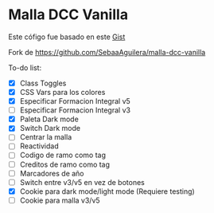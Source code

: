 # Malla DCC Vanilla

Este cófigo fue basado en este [Gist](https://gist.github.com/SebaaAguilera/d323fb2befac955ee2546732ee0d6fb5)

Fork de https://github.com/SebaaAguilera/malla-dcc-vanilla

To-do list:
- [x] Class Toggles
- [x] CSS Vars para los colores
- [x] Especificar Formacion Integral v5
- [ ] Especificar Formacion Integral v3
- [x] Paleta Dark mode
- [x] Switch Dark mode
- [ ] Centrar la malla
- [ ] Reactividad
- [ ] Codigo de ramo como tag
- [ ] Creditos de ramo como tag
- [ ] Marcadores de año
- [ ] Switch entre v3/v5 en vez de botones
- [x] Cookie para dark mode/light mode (Requiere testing)
- [ ] Cookie para malla v3/v5
